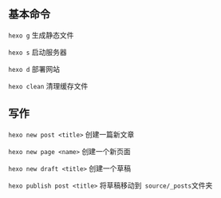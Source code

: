## 基本命令

`hexo g` 生成静态文件

`hexo s` 启动服务器

`hexo d` 部署网站

`hexo clean` 清理缓存文件

## 写作

`hexo new post <title>` 创建一篇新文章

`hexo new page <name>` 创建一个新页面

`hexo new draft <title>` 创建一个草稿

`hexo publish post <title>` 将草稿移动到` source/_posts`文件夹